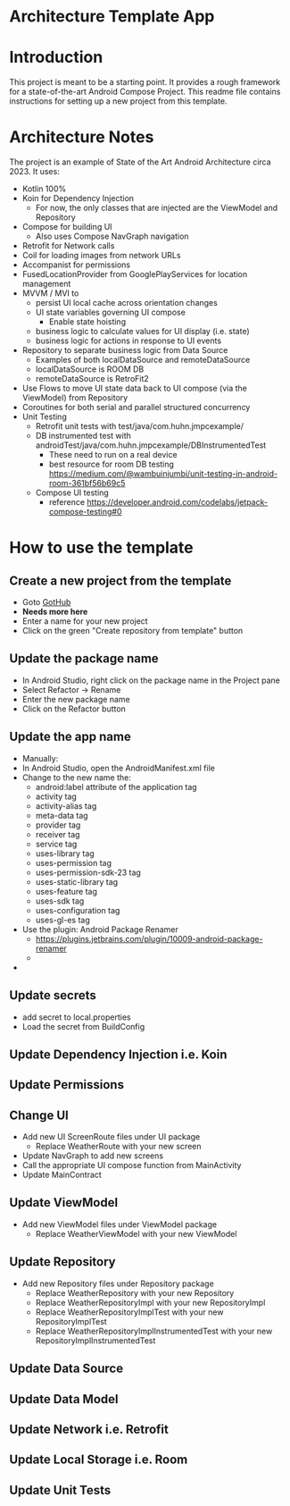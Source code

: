 # Architecture Template App

# Introduction

This project is meant to be a starting point. It provides a rough framework for a state-of-the-art Android Compose Project.
This readme file contains instructions for setting up a new project from this template.

# Architecture Notes
The project is an example of State of the Art Android Architecture circa 2023. It uses:
* Kotlin 100%
* Koin for Dependency Injection
    * For now, the only classes that are injected are the ViewModel and Repository
* Compose for building UI
    * Also uses Compose NavGraph navigation
* Retrofit for Network calls
* Coil for loading images from network URLs
* Accompanist for permissions
* FusedLocationProvider from GooglePlayServices for location management
* MVVM / MVI to
    * persist UI local cache across orientation changes
    * UI state variables governing UI compose
        * Enable state hoisting
    * business logic to calculate values for UI display (i.e. state)
    * business logic for actions in response to UI events
* Repository to separate business logic from Data Source
    * Examples of both localDataSource and remoteDataSource
    * localDataSource is ROOM DB
    * remoteDataSource is RetroFit2
* Use Flows to move UI state data back to UI compose (via the ViewModel) from Repository
* Coroutines for both serial and parallel structured concurrency
* Unit Testing
    * Retrofit unit tests with test/java/com.huhn.jmpcexample/
    * DB instrumented test with androidTest/java/com.huhn.jmpcexample/DBInstrumentedTest
        * These need to run on a real device
        * best resource for room DB testing https://medium.com/@wambuinjumbi/unit-testing-in-android-room-361bf56b69c5
    * Compose UI testing
        * reference https://developer.android.com/codelabs/jetpack-compose-testing#0

# How to use the template

## Create a new project from the template
* Goto [GotHub](https://github.com/ElisabethHuhn/ArchitectureTemplate/tree/master) 
* **Needs more here**
* Enter a name for your new project
* Click on the green "Create repository from template" button

##  Update the package name

* In Android Studio, right click on the package name in the Project pane
* Select Refactor -> Rename
* Enter the new package name
* Click on the Refactor button

## Update the app name
* Manually:
* In Android Studio, open the AndroidManifest.xml file
* Change to the new name the:
  * android:label attribute of the application tag 
  * activity tag
  * activity-alias tag
  * meta-data tag
  * provider tag
  * receiver tag
  * service tag
  * uses-library tag
  * uses-permission tag
  * uses-permission-sdk-23 tag
  * uses-static-library tag
  * uses-feature tag
  * uses-sdk tag
  * uses-configuration tag
  * uses-gl-es tag
* Use the plugin: Android Package Renamer
  * https://plugins.jetbrains.com/plugin/10009-android-package-renamer
  *
*

## Update secrets
* add secret to local.properties
* Load the secret from BuildConfig

## Update Dependency Injection i.e. Koin

## Update Permissions

## Change UI
* Add new UI ScreenRoute files under UI package
  * Replace WeatherRoute with your new screen
* Update NavGraph to add new screens
* Call the appropriate UI compose function from MainActivity
* Update MainContract

## Update ViewModel
* Add new ViewModel files under ViewModel package
  * Replace WeatherViewModel with your new ViewModel

## Update Repository

* Add new Repository files under Repository package
  * Replace WeatherRepository with your new Repository
  * Replace WeatherRepositoryImpl with your new RepositoryImpl
  * Replace WeatherRepositoryImplTest with your new RepositoryImplTest
  * Replace WeatherRepositoryImplInstrumentedTest with your new RepositoryImplInstrumentedTest

## Update Data Source

## Update Data Model

## Update Network i.e. Retrofit

## Update Local Storage i.e. Room

## Update Unit Tests